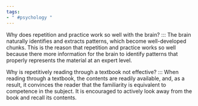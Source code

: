 ```yaml
---
tags:
- " #psychology "
---
```



Why does repetition and practice work so well with the brain? ::: The brain naturally identifies and extracts patterns, which become well-developed chunks. This is the reason that repetition and practice works so well because there more information for the brain to identify patterns that properly represents the material at an expert level.<!--SR:!2025-02-12,735,314-->

Why is repetitively reading through a textbook not effective? ::: When reading through a textbook, the contents are readily available, and, as a result, it convinces the reader that the familiarity is equivalent to competence in the subject. It is encouraged to actively look away from the book and recall its contents. <!--SR:!2026-06-23,1126,332-->